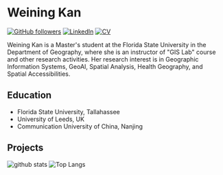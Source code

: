 # Weining Kan  

[![GitHub followers](https://img.shields.io/github/followers/WeiningKan?label=Follow&style=social)](https://github.com/your-WeiningKan)
[![LinkedIn](https://img.shields.io/badge/LinkedIn-My%20Profile-blue)](https://www.linkedin.com/in/weiningkan/)
[![CV](https://img.shields.io/badge/My-CV-orange)](https://drive.google.com/file/d/1IW1VzCAJp-DfTo843XOofNexhM60Tmd6/view?usp=sharing)


Weining Kan is a Master's student at the Florida State University in the Department of Geography, where she is an instructor of "GIS Lab" course and other research activities. 
Her research interest is in Geographic Information Systems, GeoAI, Spatial Analysis, Health Geography, and Spatial Accessibilities.

## Education
- Florida State University, Tallahassee
- University of Leeds, UK
- Communication University of China, Nanjing

## Projects

![github stats](https://github-readme-stats-sigma-five.vercel.app/api?username=WeiningKan&show_icons=true)
![Top Langs](https://github-readme-stats-sigma-five.vercel.app/api/top-langs/?username=WeiningKan&langs_count=3&hide=javascript,go,html,css,tex)

<!-- ![Top Langs](https://github-readme-stats.vercel.app/api/top-langs/?username=WeiningKan&hide_langs_below=10) -->
